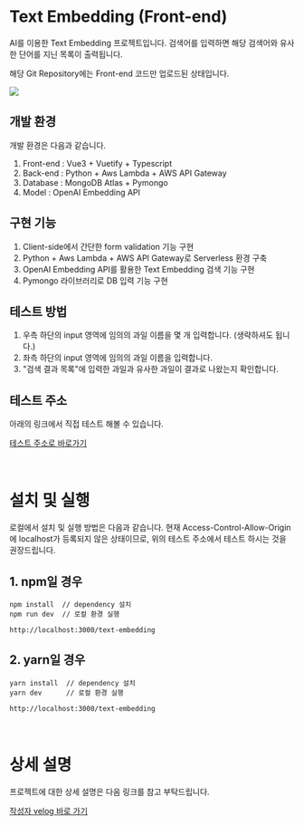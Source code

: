 # Text Embedding (Front-end)

AI를 이용한 Text Embedding 프로젝트입니다. 검색어를 입력하면 해당 검색어와 유사한 단어를 지닌 목록이 출력됩니다.

해당 Git Repository에는 Front-end 코드만 업로드된 상태입니다.

![](https://velog.velcdn.com/images/swj9077/post/42ba73a0-07f1-4daf-ba6b-96911607cb28/image.png)

## 개발 환경

개발 환경은 다음과 같습니다.

1. Front-end : Vue3 + Vuetify + Typescript
2. Back-end : Python + Aws Lambda + AWS API Gateway
3. Database : MongoDB Atlas + Pymongo
4. Model : OpenAI Embedding API

## 구현 기능

1. Client-side에서 간단한 form validation 기능 구현
2. Python + Aws Lambda + AWS API Gateway로 Serverless 환경 구축
3. OpenAI Embedding API를 활용한 Text Embedding 검색 기능 구현
4. Pymongo 라이브러리로 DB 입력 기능 구현

## 테스트 방법

1. 우측 하단의 input 영역에 임의의 과일 이름을 몇 개 입력합니다. (생략하셔도 됩니다.)
2. 좌측 하단의 input 영역에 임의의 과일 이름을 입력합니다.
3. "검색 결과 목록"에 입력한 과일과 유사한 과일이 결과로 나왔는지 확인합니다.

## 테스트 주소

아래의 링크에서 직접 테스트 해볼 수 있습니다.

[테스트 주소로 바로가기](https://mochachoco.github.io/text-embedding)

&nbsp;

# 설치 및 실행

로컬에서 설치 및 실행 방법은 다음과 같습니다. 현재 Access-Control-Allow-Origin에 localhost가 등록되지 않은 상태이므로, 위의 테스트 주소에서 테스트 하시는 것을 권장드립니다.

## 1. npm일 경우

```
npm install  // dependency 설치
npm run dev  // 로컬 환경 실행

http://localhost:3000/text-embedding
```

## 2. yarn일 경우

```
yarn install  // dependency 설치
yarn dev      // 로컬 환경 실행

http://localhost:3000/text-embedding
```

&nbsp;

# 상세 설명

프로젝트에 대한 상세 설명은 다음 링크를 참고 부탁드립니다.

[작성자 velog 바로 가기](https://velog.io/@swj9077/AI%EB%A5%BC-%ED%99%9C%EC%9A%A9%ED%95%9C-Text-Embedding%EC%9C%BC%EB%A1%9C-%EA%B2%80%EC%83%89-%EA%B8%B0%EB%8A%A5-%EA%B0%9C%EC%84%A0%ED%95%98%EA%B8%B0)
